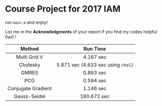 # Course Project for 2017 IAM

run `main.m` and enjoy!

List me in the **Acknowledgments** of your report if you find my codes helpful 0w0 !

|       Method       |              Run Time              |
| :----------------: | :--------------------------------: |
|    Multi Grid V    |             4.167 sec              |
|      Cholesky      | 5.871 sec (4.633 sec using `chol`) |
|       GMRES        |             0.893 sec              |
|        PCG         |             0.594 sec              |
| Conjugate Gradient |             1.146 sec              |
|    Gauss-Seidel    |            180.672 sec             |

